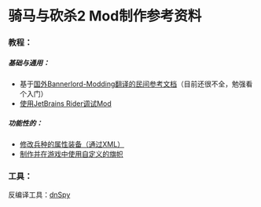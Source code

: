 # 骑马与砍杀2 Mod制作参考资料

### 教程：

##### 基础与通用：


+ 基于[国外Bannerlord-Modding翻译的民间参考文档](https://github.com/YiGu-Studio/Documentation)（目前还很不全，勉强看个入门）
+ [使用JetBrains Rider调试Mod](使用JetBrains%20Rider调试Mod.md) 

##### 功能性的：

+ [修改兵种的属性装备（通过XML）](修改兵种的属性装备（通过XML）.md)
+ [制作并在游戏中使用自定义的旗帜](制作并在游戏中使用自定义的旗帜.md)



### 工具：

反编译工具：[dnSpy](https://github.com/0xd4d/dnSpy)
